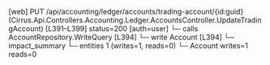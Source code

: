 [web] PUT /api/accounting/ledger/accounts/trading-account/{id:guid}  (Cirrus.Api.Controllers.Accounting.Ledger.AccountsController.UpdateTradingAccount)  [L391–L399] status=200 [auth=user]
  └─ calls AccountRepository.WriteQuery [L394]
  └─ write Account [L394]
  └─ impact_summary
    └─ entities 1 (writes=1, reads=0)
      └─ Account writes=1 reads=0

